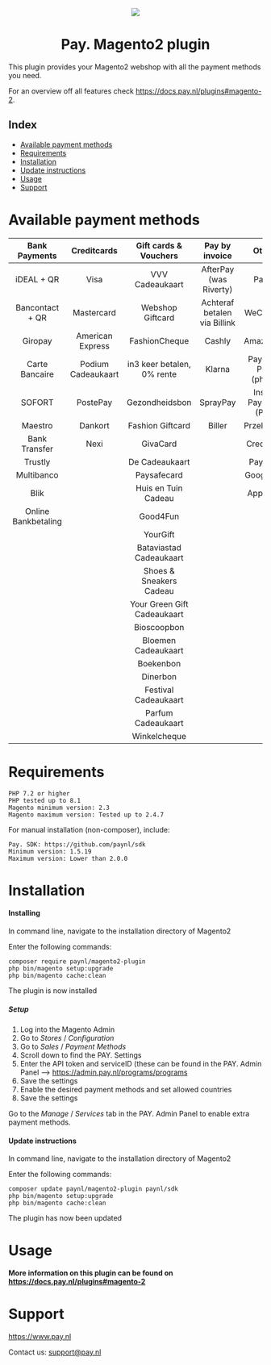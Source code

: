 <p align="center">
    <img src="https://www.pay.nl/uploads/1/brands/main_logo.png" />
</p>
<h1 align="center">Pay. Magento2 plugin</h1>
  
This plugin provides your Magento2 webshop with all the payment methods you need. 

For an overview off all features check https://docs.pay.nl/plugins#magento-2.
## Index
- [Available payment methods](#available-payment-methods)
- [Requirements](#requirements)
- [Installation](#installation)
- [Update instructions](#update-instructions)
- [Usage](#usage)
- [Support](#support)

# Available payment methods

Bank Payments  | Creditcards | Gift cards & Vouchers | Pay by invoice | Others | 
:-----------: | :-----------: | :-----------: | :-----------: | :-----------: |
iDEAL + QR |Visa | VVV Cadeaukaart | AfterPay (was Riverty) | PayPal |
Bancontact + QR |  Mastercard | Webshop Giftcard | Achteraf betalen via Billink | WeChatPay | 
Giropay |American Express | FashionCheque | Cashly | AmazonPay |
 | Carte Bancaire | Podium Cadeaukaart | in3 keer betalen, 0% rente | Klarna | Pay Fixed Price (phone) |
SOFORT | PostePay | Gezondheidsbon | SprayPay | Instore Payments (POS) |
Maestro | Dankort | Fashion Giftcard | Biller | Przelewy24 |
Bank Transfer | Nexi | GivaCard |  | Creditclick | 
Trustly |  | De Cadeaukaart |  | Payconiq | 
| Multibanco |  | Paysafecard | | Google Pay |
Blik |  | Huis en Tuin Cadeau| | Apple Pay |
Online Bankbetaling| | Good4Fun | | |
| | | YourGift | | 
| | | Bataviastad Cadeaukaart | | 
| | | Shoes & Sneakers Cadeau | |
| | | Your Green Gift Cadeaukaart | |
| | | Bioscoopbon | |
| | | Bloemen Cadeaukaart | |
| | | Boekenbon | |
| | | Dinerbon | |
| | | Festival Cadeaukaart | |
| | | Parfum Cadeaukaart | |
| | | Winkelcheque | |


# Requirements

    PHP 7.2 or higher
    PHP tested up to 8.1
    Magento minimum version: 2.3
    Magento maximum version: Tested up to 2.4.7

For manual installation (non-composer), include:

    Pay. SDK: https://github.com/paynl/sdk
    Minimum version: 1.5.19
    Maximum version: Lower than 2.0.0 


# Installation
#### Installing

In command line, navigate to the installation directory of Magento2

Enter the following commands:

```
composer require paynl/magento2-plugin
php bin/magento setup:upgrade
php bin/magento cache:clean
```

The plugin is now installed


##### Setup

1. Log into the Magento Admin
2. Go to *Stores* / *Configuration*
3. Go to *Sales* / *Payment Methods*
4. Scroll down to find the PAY. Settings
5. Enter the API token and serviceID (these can be found in the PAY. Admin Panel --> https://admin.pay.nl/programs/programs
6. Save the settings
7. Enable the desired payment methods and set allowed countries
8. Save the settings

Go to the *Manage* / *Services* tab in the PAY. Admin Panel to enable extra payment methods.   

#### Update instructions

In command line, navigate to the installation directory of Magento2

Enter the following commands:

```
composer update paynl/magento2-plugin paynl/sdk
php bin/magento setup:upgrade
php bin/magento cache:clean
```

The plugin has now been updated

# Usage

**More information on this plugin can be found on https://docs.pay.nl/plugins#magento-2**

# Support
https://www.pay.nl

Contact us: support@pay.nl

